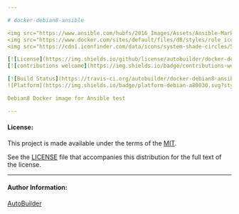 ```yaml
---

# docker-debian8-ansible

<img src="https://www.ansible.com/hubfs/2016_Images/Assets/Ansible-Mark-Large-RGB-Pool.png?hsLang=en-us" width="10%" height="10%" alt="Ansible logo" align="right"/>
<img src="https://www.docker.com/sites/default/files/d8/styles/role_icon/public/2019-07/Moby-logo.png" width="13%" height="13%" alt="Docker logo" align="right"/>
<img src="https://cdn1.iconfinder.com/data/icons/system-shade-circles/512/debian-512.png" width="9%" height="9%" alt="Debian logo" align="right"/>

[![License](https://img.shields.io/github/license/autobuilder/docker-debian8-ansible)](https://opensource.org/licenses/MIT)
[![contributions welcome](https://img.shields.io/badge/contributions-welcome-brightgreen.svg?style=flat)](https://github.com/autobuilder/docker-debian8-ansible/issues)

[![Build Status](https://travis-ci.org/autobuilder/docker-debian8-ansible.svg?branch=master)](https://travis-ci.org/autobuilder/docker-debian8-ansible)
![Platform](https://img.shields.io/badge/platform-debian-a80030.svg?style=flat) 

Debian8 Docker image for Ansible test

---
```


#### License:

This project is made available under the terms of the [MIT][mit].

See the [LICENSE][license] file that accompanies this distribution for the full text of the license.

---

#### Author Information:

[AutoBuilder][autobuilder]

[autobuilder]: https://github.com/autobuilder
[mit]: https://opensource.org/licenses/MIT
[license]: https://github.com/autobuilder/docker-debian8-ansible/blob/master/LICENSE
[ansiblelint]: https://docs.ansible.com/ansible-lint/
[kitchenci]: https://kitchen.ci